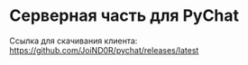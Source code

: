 # Серверная часть для PyChat
Ссылка для скачивания клиента: https://github.com/JoiND0R/pychat/releases/latest
